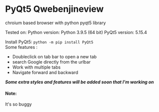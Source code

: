 # PyQt5 Qwebenjineview
chroium based browser with python pyqt5 library

Tested on:
Python version: Python 3.9.5 (64 bit)
PyQt5 version: 5.15.4

Install PyQt5: `python -m pip install PyQt5 `<br>
Some features :
<ul>
  <li>Doubleclick on tab bar to open a new tab</li>
  <li>search Google directly from the urlbar</li>
  <li>Work with multiple tabs</li>
  <li>Navigate forward and backward</li>
</ul>

***Some extra styles and features will be added soon that I'm working on***
<h4>Note:</h4> It's so buggy
